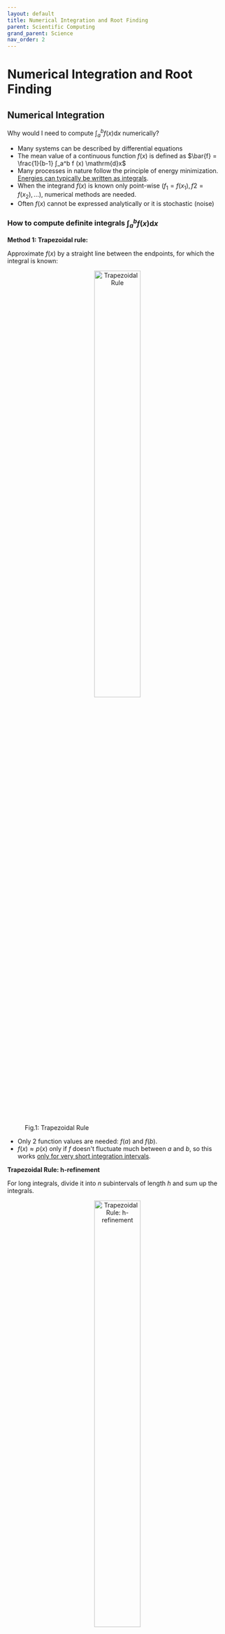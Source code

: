 ```yaml
---
layout: default
title: Numerical Integration and Root Finding
parent: Scientific Computing
grand_parent: Science
nav_order: 2
---
```


# Numerical Integration and Root Finding

## Numerical Integration

Why would I need to compute $∫_a^b f (x) \mathrm{d}x$ numerically?
- Many systems can be described by differential equations
- The mean value of a continuous function $f(x)$ is defined as $\bar{f} = \frac{1}{b-1} ∫_a^b f (x) \mathrm{d}x$ 
- Many processes in nature follow the principle of energy minimization. <ins>Energies can
typically be written as integrals</ins>.
- When the integrand $f (x)$ is known only point-wise $(f_1 = f (x_1), f2 = f (x_2), ...)$, numerical methods are needed.
- Often $f (x)$ cannot be expressed analytically or it is stochastic (noise)

### How to compute definite integrals $∫_a^b f (x) \mathrm{d}x$

**Method 1: Trapezoidal rule:**

Approximate $f(x)$ by a straight line between the endpoints, for which the integral is known:

<figure>
    <div style="text-align:center;">
    <img src="/Images/TrapezoidalRule.png" alt="Trapezoidal Rule" 
    style="width:50%; height:auto;">
    </div>
    <figcaption>Fig.1: Trapezoidal Rule</figcaption>
</figure>

- Only 2 function values are needed: $f(a)$ and $f(b)$. 
- $f(x)≈p(x)$ only if $f$ doesn't fluctuate much between $a$ and $b$, so this works <ins>only for very short integration intervals</ins>. 

**Trapezoidal Rule: h-refinement**

For long integrals, divide it into $n$ subintervals of length $h$ and sum up the integrals. 

<figure>
    <div style="text-align:center;">
    <img src="/Images/hRefinement.png" alt="Trapezoidal Rule: h-refinement" 
    style="width:50%; height:auto;">
    </div>
    <figcaption>Fig.2: Trapezoidal Rule: h-refinement</figcaption>
</figure>

For $h = \frac{b-a}{n}$ and $x_i=a + i \cdot h$:

$$
∫_a^b f(x)d(x) ≈ h\left(\frac{f(x_0)}{2}+\sum_{i=1}^{n-1} f(x_i) + \frac{f(x_n)}{2}\right)
$$

Complexity: $O(N)$ ($N = n+1$ function evaluations needed to compute a 1D integral)

**Method 2: Simpson's Rule**

Approximate $f(x)$ by a parabola defined by 3 points, for which the integral is known:

<figure>
    <div style="text-align:center;">
    <img src="/Images/SimpsonRule.png" alt="Simpson's Rule" 
    style="width:50%; height:auto;">
    </div>
    <figcaption>Fig.3: Simpson's Rule</figcaption>
</figure>

- 3 function values are needed: $f(a), f(b),$ and $f(\frac{a+b}{2})$.
- $f(x) ≈ p(x)$ only if $a$ and $b$ are near each other, so this also works well only for very short integrals. 

Derivation of Simpson's Rule:
- Simpson's Rule approximate $f(x)$ using a quadratic polynomial $p(x)$ that passes through the points $(a, f(a)), (b, f(b))$, and the midpoint $(\frac{a+b}{2}, f(\frac{a+b}{2}))$

- A quadratic polynomial can be written as $p(x) = Ax^2 + Bx + C$

- To determine $A, B,$ and $C$, we can set up the system of equations:

$$
\begin{cases}
    A a^2 + B a + C = f(a) \\
    A b^2 + B b + C = f(b) \\
    A \left( \frac{a + b}{2} \right)^2 + B \left( \frac{a + b}{2} \right) + C = f\left( \frac{a + b}{2} \right)
\end{cases}
$$

- Integral of the quadratic polynomial over [a,b] can be found using basic calculus:

$$
\int_{a}^{b} p(x) \, dx = \int_{a}^{b} (A x^2 + B x + C) \, dx
$$

- This evaluate to:

$$
A \left[ \frac{x^3}{3} \right]_{a}^{b} + B \left[ \frac{x^2}{2} \right]_{a}^{b} + C \left[ x \right]_{a}^{b}
$$

By solving the system of equations and integrating, the integral of the polynomial can be approximated in the form:

$$
\int_{a}^{b} f(x) \, dx \approx \frac{b - a}{6} \left[ f(a) + 4 f\left( \frac{a + b}{2} \right) + f(b) \right]
$$

**Simpson's Rule: h-refinement, p-refinement**

<figure>
    <div style="text-align:center;">
    <img src="/Images/SimpsonHPRefinement.png" alt="Simpson's Rule: h-refinement, p-refinement" 
    style="width:50%; height:auto;">
    </div>
    <figcaption>Fig.4: Simpson's Rule: h-refinement, p-refinement</figcaption>
</figure>

- Complexity: $O(N)$
- 2nd refinement technique: Increase the degree of the polynomial (1: linear, 2: quadratic, 3: cubic eetc.). This is called <ins>p-refinement</ins>
- These polynomials are also called basis functions or shape functions.

**Practical Issues**
- Non-Uniform Grid Spacing
    - E.g., if the values are coming from expensive experiments or simulation output
    - Apply an integration formula for one interval to each subinterval
- Noisy Data
    - What if the function values $f_1. f_2, \ldots$ are stochastic/unreliable?
        - Fit a model function to the data first, then integrate that function
        - Aggregate the data into bins, and use the bin averages to integrate 

**Convergence Order**

$$
∫_a^b f(x)d(x) = \sum_{i=1}^n p(x) dx + e(f, p, a, b, h), \quad h = x_i - x_{i-1}
$$

- How big is the error $e$ made with these approximations?
- How to compare different numerical integration methods?

>**Definition: Convergence order of an integration method**
The exponent $\alpha$ of the resolution $h$ with which the error $e$ asymptotically decreases according to $\lvert e \rvert ∼ h^{\alpha}$

- Trapezoidal rule: $e = O(h^2)$ (2nd-order h-convergence)
- Simpson's rule: $e = O(h^4)$ (4th-order h-convergence)

These two methods are examples of composite Newton-Cotes rules. There are many more such integration methods that use other types of polynomials. 

**Convergence Plot**
- Higher convergence order is generally better.
- Like the Landau notation for algorithmic complexity, it says nothing about the absolute error, only how the error scales if $h$ is reduced. 

<figure>
    <div style="text-align:center;">
    <img src="/Images/ConvergencePlot.png" alt="Convergence Plot" 
    style="width:50%; height:auto;">
    </div>
    <figcaption>Fig.5: Convergence Plot for Trapezoidal rule and Simpson's rule</figcaption>
</figure>

When the relative error approaches the limit of double precision (around $10^{-16}$), numerical fluctuation and deviation emerges. 

**Newton-Cotes formulas**

- The Newton-Cotes rules use polynomials with degree $k: p(x) = a_k x^k + \ldots + a_1x + a_0$
- They integrate polynomials with degree $k+1$ exactly if $k$ is even, degree $k$ if $k$ is odd. 
- They are therefore said to have precision order $k+1$ or $k$ (not to be confused with the h-convergence order!)
- The precision order of these formulas is $k+1$ for even $k$ and $k$ for odd $k$. This means the rule exactly integrates polynomials up to this degree. 

<figure>
    <div style="text-align:center;">
    <img src="/Images/NewtonCotesExample.png" alt="Newton-Cotes Example" 
    style="width:50%; height:auto;">
    </div>
    <figcaption>Fig.6: Newton-Cotes Example with k = 0 (Midpoint Rule)</figcaption>
</figure>

- Two classes of Newton-Cotes formulas: Open and closed
- Closed formulas use endpoints $x_0 = a$ and $x_k = b$ as integration points
- Open formulas use only points in the interior of the interval

**Maximizing Efficiency of Numerical Integration**

Numerical integration is also called numerical quadrature or just quadrature
- Quadratures are often selected based on precision per computational cost
- To measure cost, the number of function evaluations is usually taken
- With N function values, what’s the maximal precision order a quadrature can have?
- Or: If we want a quadrature of a specific order, how many function evaluations are
needed at minimum?
- This question will be crucial later, e.g., for the finite element method

**Method 3: Gaussian Quadrature**

It can be proven that Gaussian quadrature has the largest possible precision order: $2N-1$ for $N$ function evaluations in $1D$.
- It means that Gaussian quadrature can exactly integrate any polynomial of degree up to $2N - 1$. 

$$
∫_{-1}^1 f(x) dx ≈ \sum_{i=1}^N w_i f(x_i)
$$

For a desired $N$, the question is then only how to choose the nodes $x_i$ and integration weights $w_i$. These are called the Gauss points and Gauss weights. 

Gaussian quadrature is optimal in the sense that it is exact for the polynomial with highest possible degree:

$f (x) = a_{2N−1}x^{2N−1} + ... + a_1x + a_0$

Gauss points are usually defined on the interval [-1, 1]. For any integration bounds $a, b$ transform the problem according to:

$$
∫_{-1}^1 f(x) dx = \frac{b-a}{2}∫_{-1}^1f(\frac{b-a}{2}ξ + \frac{a+b}{2}) dξ
$$

The normalized variable $ξ \in [-1,1]$ is also called barycentric coordinate. 

Gauss points and corresponding weights for integration with maximal order can be defined also in higher dimensions. 

### Multidimensional integrals: $∫_{a_N}^{b_N} \ldots ∫_{a_2}^{b_2} ∫_{a_1}^{b_1} f(x_1, x_2, \ldots, x_N) \mathrm{d}x_1, \mathrm{d}x_2 \ldots \mathrm{d}x_N$

How to integrate multidimensional integrals?
- As long as the integration bounds are constant (independent from each other), i.e., the integration domain is a box, one can use the tensor product rule:

Curse of dimensionality: Number of quadrature points $N ~ n^d$ explodes exponentially with the dimension $d$. 

**Method 4: Monte Carlo Sampling**

Monte Carlo (MC) methods are generally all computational methods that use random numbers (not just for integration)

Draw random quadrature points $x_i$ from a uniform distribution in [a, b] and calculate the mean function value:

$$
\int_{a}^{b} f(x) \, dx = (b - a) \langle f(x) \rangle \approx \frac{b - a}{N} \sum_{i=1}^{N} f(x_i)
$$

**Method 5: Shooting Method (Acceptance-Rejection Method)**

Another Monte Carlo method:
1. Choose $y_{min}, y_{max}$ such that $y_{min} \leq f(x) \leq y_{max}$ for all $x \in [a, b]$. This might be hard to do if $f$ is unknown
2. Draw random coordinates uniformly in the box: $(x_i, y_i) \in [a,b] \times [y_{min}, y_{max}]$
3. Count the fraction of coordinates $\rho \in [0, 1]$ for which $y_i < f(x_i)$
4. Evaluate the integral as follows: 

$$
\int_{a}^{b} f(x) \, dx \approx (b - a) \left( \rho y_{\text{max}} + (1 - \rho) y_{\text{min}} \right)
$$

This also works with points $(x_i, y_i)$ on a regular rectangular grid. It is then not a Monte Carlo method anymore. 
- Monte Carlo methods rely on randomness to sample points. The randomness helps in approximating the integral, especially in higher dimensions or for complex functions
- The points $(x_i, y_i)$ are randomly distributed within the integration domain, which allows for statistical techniques to estimate the integral. 
- If the points are placed on a regular rectangular grid, the randomness is removed. The method then becomes a deterministic numerical integration method, similar to Trapezoidal Rule or Simpson's Rule. 

The shooting method can be generalized to high-dimensional, non-regular domains:
1. Choose a box $B$ that fully contains the integration domain $Ω (Ω ⊂ B)$
2. Calculate the box volume $\lvert B \rvert$ 
3. Draw $N$ random coordinates $\bar{x_i} \in B$
4. Count the number $M$ of coordinates for which $\bar{x_i} \in Ω$
5. Evalulate the integral as follows:

$$
\int_{\Omega} f(\vec{x}) \, d\vec{x} \approx \frac{|B|}{N} \sum_{i=1}^{M} f(\vec{x}_i)
$$

For $f(\vec{x}) ≡ 1$, this yields the volume of the domain: 

$$
|\Omega| = \int_{\Omega} d\vec{x} \approx |B| \frac{M}{N}
$$

**Curse of Dimensionality**
- For classical quadrature methods with h-convergence order $α$: Error is $O(h^α)$
- Using the tensor product rule, one can solve d-dimensional integrals with $N ∼ 1/h^d$ integration points
- Total error in d dimensions: $O(N^{−α/d})$
    - $E ∼ h^α$
    - $N ∼ 1/h^d$
    - $h ∼ N^{−1/d}$
    - $E ∼ N^{−α/d}$
- Number of function evaluations $N$ needed to achieve a certain precision $P$: $N = O(P^{d/α})$ (Exponential complexity!)
    - To achieve desired precision $P$, we need to set the error $E$ to $P$: $E∼P∼N^{-α/d}$
    - $N∼P^{-d/α}$

- For high-dimensional domains, this is getting very slow
- The dimensions can be space $(x,y,z)$, time $(t)$, or any number of other parameters

Central limit theorem ⇒ for MC integration the error is $O(N^{-1/2})$
- With MC integration, the scaling of the error is independent of $d$
- Trapezoidal rule: $α = 2$, so MC is more efficient in $d > 4$ dimensions
- Simpson’s rule: $α = 4$, so MC is more efficient in $d > 8$ dimensions

**Advantages and disadvantages of Monte Carlo integration**
Advantgaes:
- No curse of dimensionality; very efficient for high-dimensional problems
- Easy to implement
- Can handle very complex integration domains
Disadvantages:
- Slow convergence for small $d$: error is $O(1/\sqrt{N})$
- Random nature of results

## Numerical Root Finding

A very frequent problem in science: find $\vec{x^∗}$ such that $f (\vec{x^∗}) = 0$ for a nonlinear function $f$.

>**Definition: Root of a function**
A point $\vec{x^∗}$ where $f (\vec{x^∗}) = 0$ is called a root of $f$.

- A root of a function f is also called a zero of $f$.
- How to find roots numerically?
- How to compare the suitability and efficiency of different methods?
- What if there are multiple solutions?

**Method 1: Bisection Method**

The simplest method to find the root of $f$.

Start with $a < b$ such that $f (a)$ and $f (b)$ have opposite sign. If f is continuous, there must
be at least one root in $[a, b]$

One also needs to define a small error tolerance $tol_x . 0$

<figure>
    <div style="text-align:center;">
    <img src="/Images/BisectionRule.png" alt="Newton-Cotes Example" style="width:100%; height:auto;">
    </div>
    <figcaption>Fig.7: Bisection Rule</figcaption>
</figure>

Properties of the bisection method:

Pros:
- Very simple
- Very robust
- Derivative-free (does not require $f'(x)$ to be known)
- Tunable precision ($tol_x$)

Cons:
- Finding $a$ and $b$ that fulfill the initial requirements is not always easy
- Relatively slow compared to more advanced methods
- If there are multiple roots in $[a, b]$, it is unclear which one is found
- Difficult to generalize to multi-dimensional problems

**Method 2: Regula falsi**

Regula falsi is very similar to the bisection method. The main difference is that $c$ is not the
interval midpoint, but the x-intercept of the line connecting $(a, f (a))$ with $(b, f (b))$.

Start with $a < b$ such that $f (a)$ and $f (b)$ have opposite sign. If $f$ is continuous, there must
be at least one root in $[a, b]$.

<figure>
    <div style="text-align:center;">
    <img src="/Images/RegulaFalsi.png" alt="Newton-Cotes Example" style="width:100%; height:auto;">
    </div>
    <figcaption>Fig.8: Regula Falsi Rule</figcaption>
</figure>

Properties of the Regula Falsi:

Regula Falsi has essentially the same advantages and disadvantages as the bisection method, but it is often faster.
- The interval $[a, b]$ does not always shrink to zero
- If $sign(f ′′(x)) ≡ const$. in $[a, b]$, one of the end
points $a$ or $b$ remains stationary
- Therefore, the termination criterion is two-sided:
If $c − a < tol_x$ or $b − c < tol_x$ , return $x^* = c$
- If $f (x)$ is almost linear near $x^∗$, the convergence can be faster than with bisection
- If $f$ is exactly linear $(f (x) = mx + n)$, the root is found in one step

There are several advanced methods that extend the regula falsi to improve its convergence further.

**Method 3: Secant Method**

What if finding $a$ and $b$ with sign$(f (a)) \neq sign(f (b))$ is too difficult?

The secant method also starts with two initial points $x_0$ and $x_1$, but does not require that $sign(f (x_0)) \neq sign(f (x_1))$.

<figure>
    <div style="text-align:center;">
    <img src="/Images/SecantMethod.png" alt="Newton-Cotes Example" style="width:100%; height:auto;">
    </div>
    <figcaption>Fig.9: Secant Method</figcaption>
</figure>

In the computation of $x_{i+1}$, isn't there numerical cancellation?
- Yes, but it is no problem here because $x_{i+1} = x_u + ∆x$ with an ever smaller $∆x$. 

Properties of the secant method

Pros:
- Quite simple
- Easier-to-find starting points compared to bisection or regula falsi
- Derivative-free (does not require $f'(x)$ to be known)
- Tunable precision ($tol_X$)
- Faster convergence than bisection or regula falsi

Cons:
- No guaranteed convergence (only local convergence)
- Algorithm can jump around extremely and can get trapped in finite looks
- For multiple roots, it is unclear which one is found. 

Generalization to multi-dimensional problems: Broyden's method

**Method 4: Newton-Raphson method**

There is a famous method that converges even faster locally, and requires only one initial guess $x_0$: The Newton–Raphson method (or just Newton’s method).
The next point $x_{i+1}$ is the x-intercept of the tangent of $f$ at $x_i$:

<figure>
    <div style="text-align:center;">
    <img src="/Images/NewtonRaphson.png" alt="Newton-Cotes Example" style="width:100%; height:auto;">
    </div>
    <figcaption>Fig.10: Newton-Raphson Method</figcaption>
</figure>

Newton's method requires the derivative of $f$ to be known: $f'(x_i) = \frac{df}{dx}(x_i)$

Like for the regula falsi and the secant method, if f is linear, the exact solution is found
after one step.

Properties of the Newton–Raphson method

Pros:
- Only one starting point needed
- Tunable precision ($tol_x$)
- Faster convergence than all previous methods
- Easy to generalize to multi-dimensional problems

Cons:
- Requires $f '(x)$ to be known (can get quite messy
for complicated $f$ )
− Cannot be used if the function values $f (x_i )$ are
coming from experiments or simulation output
− No guaranteed convergence (only local
convergence)
− Can get trapped in infinite loops

### Theory: Convergence order

>**Definition: Convergence order of a root finding method**
If $\vert e_{i+1}\rvert∼ \lvert e_i\rvert^α$ asymptotically, the exponent $α$ is called the convergence order

$α = 1$ is called linear convergence, $α > 1$ superlinear convergence

- Bisection method: Linear convergence, $α = 1$
- Regula falsi: Linear convergence, $α = 1$ (with improvements: superlinear)
- Secant method: $α = (1 + √5)/2 ≈ 1.618$ (golden ratio)
- Newton–Raphson method: Quadratic convergence, $α = 2$

**Convergence Plot**
- The convergence order specifies how fast the error decreases with each step
- Higher convergence order is generally better

Regular Falsi: Number of significant digit grows linearly with each step
Newton's method: Number of significant digits doubles in each step

**Multidimensional Root Finding**

Newton’s method naturally extends to the multi-dimensional case, to solve systems of $n$ coupled nonlinear equations with $n$ unknowns:


<figure>
    <div style="text-align:center;">
    <img src="/Images/MultiDNewton.png" alt="Newton-Cotes Example" style="width:100%; height:auto;">
    </div>
    <figcaption>Fig.11: Multidimensional Newton's Method</figcaption>
</figure>

$J(\vec{x})$ is called the Jacobian matrix of $\vec{f}$ which contains all partial derivatives

$$
\mathbf{J}(\vec{x}) = \begin{bmatrix}
\frac{\partial f_1}{\partial x_1} & \frac{\partial f_1}{\partial x_2} & \cdots & \frac{\partial f_1}{\partial x_n} \\
\frac{\partial f_2}{\partial x_1} & \frac{\partial f_2}{\partial x_2} & \cdots & \frac{\partial f_2}{\partial x_n} \\
\vdots & \vdots & \ddots & \vdots \\
\frac{\partial f_n}{\partial x_1} & \frac{\partial f_n}{\partial x_2} & \cdots & \frac{\partial f_n}{\partial x_n}
\end{bmatrix}
$$

$$
\mathbf{J}(\vec{x}_i) \Delta \vec{x}_i = -\vec{f}(\vec{x}_i)
$$

Derivation:
- Taylor Series Expansion:$\vec{f}(\vec{x}_i + \Delta \vec{x}_i) \approx \vec{f}(\vec{x}_i) + \mathbf{J}(\vec{x}_i) \Delta \vec{x}_i
$
- Newton-Raphson Iteration: The goal is to find a coorection $\Delta \vec{x}_i$ such that $\vec{f}(\vec{x}_i + \Delta \vec{x}_i) = 0$
- Solving for $\Delta \vec{x}_i$: $\mathbf{J}(\vec{x}_i) \Delta \vec{x}_i = -\vec{f}(\vec{x}_i)$

**Where to start**
- All nonlinear root finding methods require one or more starting points
- Many methods converge only locally, i.e., they require good starting points
- If multiple roots exist, multiple different starting points need to be found
- The number and rough location of roots can be difficult to estimate

There are three very simple and effective methods to find (almost) all roots:
1. Plot the function $f (x)$ over the range of interest and read off rough locations visually
2. Generate many starting points randomly in the range of interest (Monte Carlo)
3. Do a grid search over the range of interest

**Grid Searching**

- Divide the domain into a regular grid of $m \times n$ points
- Run the root finder $m \times n$ times with each grid point as initial giess $x_0$
- Some will converge to the same root, others will not converge at all
- Refine the grid and repeat, storing all roots in a list
- Keep refining until the set of found roots no longer changes. 

There are also advanced (hierarchical, adaptive) grid searching methods that refine the grid only where needed.

### Summary

1. h-refinement is the process of increasing the resolution of a numerical method. Higher resolution (smaller $h$) leads to more accurate results, but also more computational cost.
2. p-refinement is the process of increasing the polynomial degree of shape functions. Higher degree $p$ leads to higher accuracy, but also more complexity and higher cost.
3. The convergence order quantifies the relative change of accuracy of an integration method when h is reduced or $N$ increased.
4. Monte Carlo integration is based on random sampling. It is more efficient that tensor-product quadrature methods in high dimensions.
5. Root-finding algorithms are methods to solve $f (x) = 0$. All common ones are iterative.
6. The convergence order of a root-finding algorithm is the exponent with which the error decreases from step to step.
7. Newton’s method has locally quadratic convergence. It requires $f ′(x)$ and a good initial guess x0.
8. Bisection and regula falsi are derivative-free and more robust methods, but they converge only linearly and need two initial values with opposite sign of $f$.
